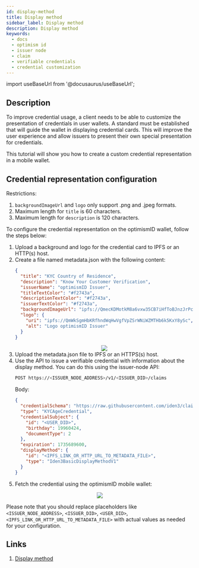 ```yaml
---
id: display-method
title: Display method
sidebar_label: Display method
description: Display method
keywords:
  - docs
  - optimism id
  - issuer node
  - claim
  - verifiable credentials
  - credential customization
---
```


import useBaseUrl from '@docusaurus/useBaseUrl';

## Description

To improve credential usage, a client needs to be able to customize the presentation of credentials in user wallets. A standard must be established that will guide the wallet in displaying credential cards. This will improve the user experience and allow issuers to present their own special presentation for credentials.

This tutorial will show you how to create a custom credential representation in a mobile wallet.

## Credential representation configuration

Restrictions:

1. `backgroundImageUrl` and `logo` only support .png and .jpeg formats.
2. Maximum length for `title` is 60 characters.
3. Maximum length for `description` is 120 characters.

To configure the credential representation on the optimismID wallet, follow the steps below:

1. Upload a background and logo for the credential card to IPFS or an HTTP(s) host.
1. Create a file named metadata.json with the following content:
   ```json
   {
     "title": "KYC Country of Residence",
     "description": "Know Your Customer Verification",
     "issuerName": "optimismID Issuer",
     "titleTextColor": "#f2743a",
     "descriptionTextColor": "#f2743a",
     "issuerTextColor": "#f2743a",
     "backgroundImageUrl": "ipfs://QmecKDMotkM8a6vxw35CB7iHfToBJnzJrPcmA3gHit9jt9",
     "logo": {
       "uri": "ipfs://QmWkSgmHbKRfhndWqHwVgfVpZSrWNiWZMTHb6k5KxY8ySc",
       "alt": "Logo optimismID Issuer"
     }
   }
   ```
   <div align="center">
       <img src= {useBaseUrl("img/custom-credential-description.png")} align="center" />
   </div>
1. Upload the metadata.json file to IPFS or an HTTPS(s) host.
1. Use the API to issue a verifiable credential with information about the display method. You can do this using the issuer-node API:
   ```bash
   POST https://<ISSUER_NODE_ADDRESS>/v1/<ISSUER_DID>/claims
   ```
   Body:
   ```json
   {
     "credentialSchema": "https://raw.githubusercontent.com/iden3/claim-schema-vocab/main/schemas/json/KYCAgeCredential-v3.json",
     "type": "KYCAgeCredential",
     "credentialSubject": {
       "id": "<USER_DID>",
       "birthday": 19960424,
       "documentType": 2
     },
     "expiration": 1735689600,
     "displayMethod": {
       "id": "<IPFS_LINK_OR_HTTP_URL_TO_METADATA_FILE>",
       "type": "Iden3BasicDisplayMethodV1"
     }
   }
   ```
1. Fetch the credential using the optimismID mobile wallet:
<div align="center">
    <img src= {useBaseUrl("img/custom-credential.png")} align="center" />
</div>

Please note that you should replace placeholders like `<ISSUER_NODE_ADDRESS>`, `<ISSUER_DID>`, `<USER_DID>`, `<IPFS_LINK_OR_HTTP_URL_TO_METADATA_FILE>` with actual values as needed for your configuration.

## Links

1. [Display method](https://iden3-communication.io/w3c/display-method/overview)
